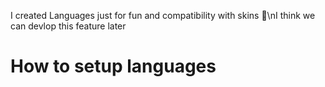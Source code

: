 I created Languages just for fun and compatibility with skins 🫨\nI think we can devlop this feature later
# How to setup languages
